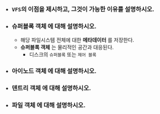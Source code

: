 - ### `VFS`의 이점을 제시하고, 그것이 가능한 이유를 설명하시오.

- ### __슈퍼블록 객체__ 에 대해 설명하시오.
    - 해당 파일시스템 전체에 대한 __메타데이터__ 를 저장한다.
    - __슈퍼블록 객체__ 는 물리적인 공간과 대응된다.
        - 디스크의 `슈퍼블록` 또는 `제어 블록`

- ### __아이노드 객체__ 에 대해 설명하시오.

- ### __덴트리 객체__ 에 대해 설명하시오.

- ### __파일 객체__ 에 대해 설명하시오.
